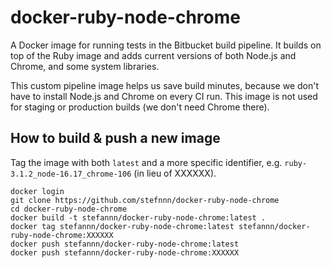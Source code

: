 # docker-ruby-node-chrome

A Docker image for running tests in the Bitbucket build pipeline. 
It builds on top of the Ruby image and adds current versions of both Node.js and Chrome, and some system libraries.

This custom pipeline image helps us save build minutes, because we don't have to install Node.js and Chrome on every CI run. 
This image is not used for staging or production builds (we don't need Chrome there).

## How to build & push a new image

Tag the image with both `latest` and a more specific identifier, e.g. `ruby-3.1.2_node-16.17_chrome-106` (in lieu of XXXXXX).

    docker login
    git clone https://github.com/stefnnn/docker-ruby-node-chrome
    cd docker-ruby-node-chrome
    docker build -t stefannn/docker-ruby-node-chrome:latest .
    docker tag stefannn/docker-ruby-node-chrome:latest stefannn/docker-ruby-node-chrome:XXXXXX
    docker push stefannn/docker-ruby-node-chrome:latest
    docker push stefannn/docker-ruby-node-chrome:XXXXXX
